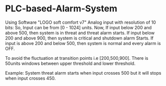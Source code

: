 # PLC-based-Alarm-System
Using Software "LOGO soft comfort v7"
Analog input with resolution of 10 bits:
So, 
Input can be from [0 - 1024] units.
Now,
If input below 200 and above 500, then system is in threat and threat alarm starts.
If input below 200 and above 900, then system is critical and shutdown alarm Starts.
If input is above 200 and below 500, then system is normal and every alarm is OFF.

To avoid the fluctuation at transition points i.e [200,500,900]. There is 50units windows between upper threshold and lower threshold.

Example:
System threat alarm starts when input crosses 500 but it will stops when input crosses 450.
